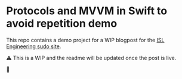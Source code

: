 # Protocols and MVVM in Swift to avoid repetition demo
This repo contains a demo project for a WIP blogpost for the [ISL Engineering sudo site](https://sudo.isl.co).

⚠️ This is a WIP and the readme will be updated once the post is live.

👋
